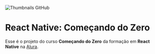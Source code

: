 ![Thumbnails GitHub](https://user-images.githubusercontent.com/9091491/123842348-0e116c80-d8e7-11eb-8618-9c15cc743335.png)

# React Native: Começando do Zero

Esse é o projeto do curso **Começando do Zero** da formação em **React Native** na [Alura](https://www.alura.com.br/).

